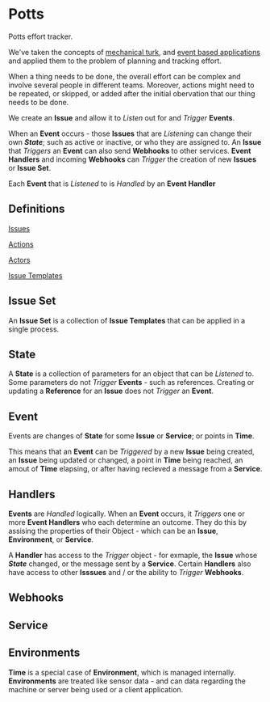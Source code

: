 # Potts

Potts effort tracker.

We've taken the concepts of [mechanical turk](https://en.wikipedia.orgwiki/Amazon_Mechanical_Turk), and [event based applications](https://en.wikipedia.org/wiki/Event-driven_programming) and applied them to the problem of planning and tracking effort.

When a thing needs to be done, the overall effort can be complex and involve several people in different teams. Moreover, actions might need to be repeated, or skipped, or added after the initial obervation that our thing needs to be done.

We create an **Issue** and allow it to *Listen* out for and *Trigger* **Events**.

When an **Event** occurs - those **Issues** that are *Listening* can change their own ***State***; such as active or inactive, or who they are assigned to. An **Issue** that *Triggers* an **Event** can also send **Webhooks** to other services. **Event Handlers** and incoming **Webhooks** can *Trigger* the creation of new **Issues** or **Issue Set**.

Each **Event** that is *Listened* to is *Handled* by an **Event Handler**

## Definitions

[Issues](/docs/definitions/issues.md)

[Actions](/docs/definitions/actions.md)

[Actors](/docs/definitions/actors.md)

[Issue Templates](/docs/definitions/issue-templates.md)



## Issue Set

An **Issue Set** is a collection of **Issue Templates** that can be applied in a single process.

## State

A **State** is a collection of parameters for an object that can be *Listened* to. Some parameters do not *Trigger* **Events** - such as references. Creating or updating a **Reference** for an **Issue** does not *Trigger* an **Event**.

## Event

Events are changes of **State** for some **Issue** or **Service**; or points in **Time**.

This means that an **Event** can be *Triggered* by a new **Issue** being created, an **Issue** being updated or changed, a point in **Time** being reached, an amout of **Time** elapsing, or after having recieved a message from a **Service**.

## Handlers

**Events** are *Handled* logically. When an **Event** occurs, it *Triggers* one or more **Event Handlers** who each determine an outcome. They do this by assising the properties of their Object - which can be an **Issue**, **Environment**, or **Service**.

A **Handler** has access to the *Trigger* object - for exmaple, the **Issue** whose ***State*** changed, or the message sent by a **Service**. Certain **Handlers** also have access to other **Isssues** and / or the ability to *Trigger* **Webhooks**.

## Webhooks

## Service

## Environments

**Time** is a special case of **Environment**, which is managed internally. **Environments** are treated like sensor data - and can data regarding the machine or server being used or a client application.
